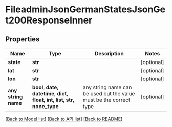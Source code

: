 # FileadminJsonGermanStatesJsonGet200ResponseInner


## Properties
Name | Type | Description | Notes
------------ | ------------- | ------------- | -------------
**state** | **str** |  | [optional] 
**lat** | **str** |  | [optional] 
**lon** | **str** |  | [optional] 
**any string name** | **bool, date, datetime, dict, float, int, list, str, none_type** | any string name can be used but the value must be the correct type | [optional]

[[Back to Model list]](../README.md#documentation-for-models) [[Back to API list]](../README.md#documentation-for-api-endpoints) [[Back to README]](../README.md)


